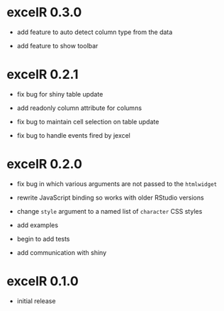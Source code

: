 # excelR 0.3.0

* add feature to auto detect column type from the data

* add feature to show toolbar

# excelR 0.2.1

* fix bug for shiny table update

* add readonly column attribute for columns

* fix bug to maintain cell selection on table update

* fix bug to handle events fired by jexcel

# excelR 0.2.0

* fix bug in which various arguments are not passed to the `htmlwidget`

* rewrite JavaScript binding so works with older RStudio versions

* change `style` argument to a named list of `character` CSS styles

* add examples

* begin to add tests

* add communication with shiny


# excelR 0.1.0

* initial release

